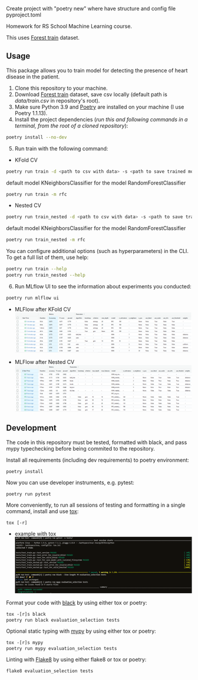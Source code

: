 Create project with "poetry new" where have structure and config file pyproject.toml

Homework for RS School Machine Learning course.

This uses [Forest train](https://www.kaggle.com/competitions/forest-cover-type-prediction) dataset.

## Usage
This package allows you to train model for detecting the presence of heart disease in the patient.
1. Clone this repository to your machine.
2. Download [Forest train](https://www.kaggle.com/competitions/forest-cover-type-prediction) dataset, save csv locally (default path is *data/train.csv* in repository's root).
3. Make sure Python 3.9 and [Poetry](https://python-poetry.org/docs/) are installed on your machine (I use Poetry 1.1.13).
4. Install the project dependencies (*run this and following commands in a terminal, from the root of a cloned repository*):
```sh
poetry install --no-dev
```
5. Run train with the following command:
- KFold CV
```sh
poetry run train -d <path to csv with data> -s <path to save trained model>
```
default model KNeighborsClassifier 
for the model RandomForestClassifier
```sh
poetry run train -m rfc
```

- Nested CV
```sh
poetry run train_nested -d <path to csv with data> -s <path to save trained model>
```
default model KNeighborsClassifier 
for the model RandomForestClassifier
```sh
poetry run train_nested -m rfc
```

You can configure additional options (such as hyperparameters) in the CLI. To get a full list of them, use help:
```sh
poetry run train --help
poetry run train_nested --help
```
6. Run MLflow UI to see the information about experiments you conducted:
```sh
poetry run mlflow ui
```
- MLFlow after KFold CV
![MLFlow experiments example](./MLFlow.png)

- MLFlow after Nested CV
![MLFlow experiments example](./MLFlow_NestedCV.png)

## Development

The code in this repository must be tested, formatted with black, and pass mypy typechecking before being commited to the repository.

Install all requirements (including dev requirements) to poetry environment:
```
poetry install
```
Now you can use developer instruments, e.g. pytest:
```
poetry run pytest
```
More conveniently, to run all sessions of testing and formatting in a single command, install and use [tox](https://tox.wiki/en/latest/index.html): 
```
tox [-r]
```
- example with tox
![Tox example](./Tox.png)


Format your code with [black](https://github.com/psf/black) by using either tox or poetry:
```
tox -[r]s black
poetry run black evaluation_selection tests
```
Optional static typing with [mypy](http://mypy.readthedocs.io/en/latest/getting_started.html) by using either tox or poetry:
```
tox -[r]s mypy
poetry run mypy evaluation_selection tests
```

Linting with [Flake8](https://flake8.pycqa.org/en/latest/) by using either flake8 or tox or poetry:
```
flake8 evaluation_selection tests
```